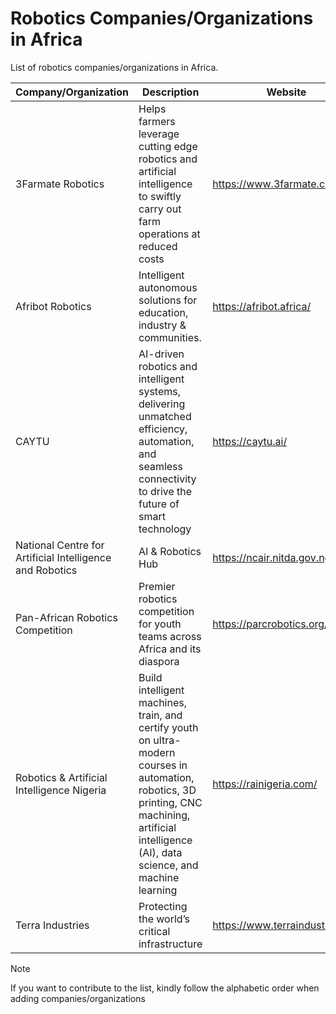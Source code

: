 # Robotics Companies/Organizations in Africa
List of robotics companies/organizations in Africa.


| Company/Organization | Description | Website | Country | Sector | Status |
| --- | --- | --- | --- | --- | --- |
| 3Farmate Robotics | Helps farmers leverage cutting edge robotics and artificial intelligence to swiftly carry out farm operations at reduced costs | https://www.3farmate.com/ | Ghana | Agriculture | in operation |
| Afribot Robotics | Intelligent autonomous solutions for education, industry & communities. | https://afribot.africa/ | Kenya | Education | in operation |
| CAYTU | AI-driven robotics and intelligent systems, delivering unmatched efficiency, automation, and seamless connectivity to drive the future of smart technology | https://caytu.ai/ | Senegal | Mobility | in operation |
| National Centre for Artificial Intelligence and Robotics | AI & Robotics Hub | https://ncair.nitda.gov.ng/ | Nigeria | Government/Policy | in operation |
| Pan-African Robotics Competition | Premier robotics competition for youth teams across Africa and its diaspora | https://parcrobotics.org/ | Senegal | Non-profit | in operation |
| Robotics & Artificial Intelligence Nigeria | Build intelligent machines, train, and certify youth on ultra-modern courses in automation, robotics, 3D printing, CNC machining, artificial intelligence (AI), data science, and machine learning | https://rainigeria.com/ | Nigeria | Education | in operation |
| Terra Industries | Protecting the world’s critical infrastructure | https://www.terraindustries.co/ | Nigeria | Security | in operation |


>[!NOTE]
>If you want to contribute to the list, kindly follow the alphabetic order when adding companies/organizations